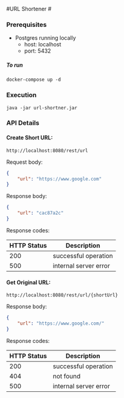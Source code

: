 #URL Shortener #

### Prerequisites
* Postgres running locally
  * host: localhost
  * port: 5432
##### To run

````
docker-compose up -d
````

### Execution

```
java -jar url-shortner.jar
```

### API Details
#### Create Short URL:
`http://localhost:8080/rest/url`

Request body:
```JSON
{
    "url": "https://www.google.com"
}
```
Response body:
```JSON
{
    "url": "cac87a2c"
}
```
Response codes:

| HTTP Status | Description           |
|-------------|-----------------------|
| 200         | successful operation  |
| 500         | internal server error |

#### Get Original URL:
`http://localhost:8080/rest/url/{shortUrl}`

Response body:
```JSON
{
    "url": "https://www.google.com/"
}
```
Response codes:

| HTTP Status | Description           |
|-------------|-----------------------|
| 200         | successful operation  |
| 404         | not found             |
| 500         | internal server error |
